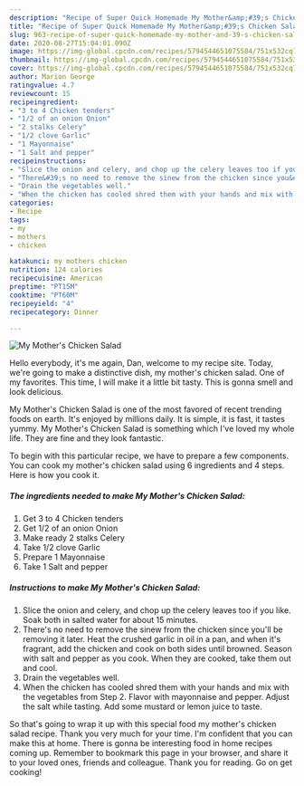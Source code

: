 ```yaml
---
description: "Recipe of Super Quick Homemade My Mother&amp;#39;s Chicken Salad"
title: "Recipe of Super Quick Homemade My Mother&amp;#39;s Chicken Salad"
slug: 963-recipe-of-super-quick-homemade-my-mother-and-39-s-chicken-salad
date: 2020-08-27T15:04:01.090Z
image: https://img-global.cpcdn.com/recipes/5794544651075584/751x532cq70/my-mothers-chicken-salad-recipe-main-photo.jpg
thumbnail: https://img-global.cpcdn.com/recipes/5794544651075584/751x532cq70/my-mothers-chicken-salad-recipe-main-photo.jpg
cover: https://img-global.cpcdn.com/recipes/5794544651075584/751x532cq70/my-mothers-chicken-salad-recipe-main-photo.jpg
author: Marion George
ratingvalue: 4.7
reviewcount: 15
recipeingredient:
- "3 to 4 Chicken tenders"
- "1/2 of an onion Onion"
- "2 stalks Celery"
- "1/2 clove Garlic"
- "1 Mayonnaise"
- "1 Salt and pepper"
recipeinstructions:
- "Slice the onion and celery, and chop up the celery leaves too if you like. Soak both in salted water for about 15 minutes."
- "There&#39;s no need to remove the sinew from the chicken since you&#39;ll be removing it later. Heat the crushed garlic in oil in a pan, and when it&#39;s fragrant, add the chicken and cook on both sides until browned. Season with salt and pepper as you cook. When they are cooked, take them out and cool."
- "Drain the vegetables well."
- "When the chicken has cooled shred them with your hands and mix with the vegetables from Step 2. Flavor with mayonnaise and pepper. Adjust the salt while tasting. Add some mustard or lemon juice to taste."
categories:
- Recipe
tags:
- my
- mothers
- chicken

katakunci: my mothers chicken 
nutrition: 124 calories
recipecuisine: American
preptime: "PT15M"
cooktime: "PT60M"
recipeyield: "4"
recipecategory: Dinner

---
```



![My Mother&#39;s Chicken Salad](https://img-global.cpcdn.com/recipes/5794544651075584/751x532cq70/my-mothers-chicken-salad-recipe-main-photo.jpg)

Hello everybody, it's me again, Dan, welcome to my recipe site. Today, we're going to make a distinctive dish, my mother&#39;s chicken salad. One of my favorites. This time, I will make it a little bit tasty. This is gonna smell and look delicious.

My Mother&#39;s Chicken Salad is one of the most favored of recent trending foods on earth. It's enjoyed by millions daily. It is simple, it is fast, it tastes yummy. My Mother&#39;s Chicken Salad is something which I've loved my whole life. They are fine and they look fantastic.




To begin with this particular recipe, we have to prepare a few components. You can cook my mother&#39;s chicken salad using 6 ingredients and 4 steps. Here is how you cook it.

<!--inarticleads1-->

##### The ingredients needed to make My Mother&#39;s Chicken Salad:

1. Get 3 to 4 Chicken tenders
1. Get 1/2 of an onion Onion
1. Make ready 2 stalks Celery
1. Take 1/2 clove Garlic
1. Prepare 1 Mayonnaise
1. Take 1 Salt and pepper




<!--inarticleads2-->

##### Instructions to make My Mother&#39;s Chicken Salad:

1. Slice the onion and celery, and chop up the celery leaves too if you like. Soak both in salted water for about 15 minutes.
1. There&#39;s no need to remove the sinew from the chicken since you&#39;ll be removing it later. Heat the crushed garlic in oil in a pan, and when it&#39;s fragrant, add the chicken and cook on both sides until browned. Season with salt and pepper as you cook. When they are cooked, take them out and cool.
1. Drain the vegetables well.
1. When the chicken has cooled shred them with your hands and mix with the vegetables from Step 2. Flavor with mayonnaise and pepper. Adjust the salt while tasting. Add some mustard or lemon juice to taste.




So that's going to wrap it up with this special food my mother&#39;s chicken salad recipe. Thank you very much for your time. I'm confident that you can make this at home. There is gonna be interesting food in home recipes coming up. Remember to bookmark this page in your browser, and share it to your loved ones, friends and colleague. Thank you for reading. Go on get cooking!
